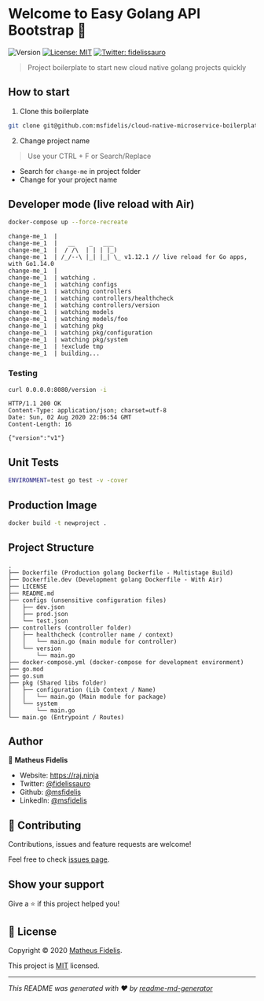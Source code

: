 # Welcome to Easy Golang API Bootstrap 👋
![Version](https://img.shields.io/badge/version-v1-blue.svg?cacheSeconds=2592000)
[![License: MIT](https://img.shields.io/badge/License-MIT-yellow.svg)](LICENSE)
[![Twitter: fidelissauro](https://img.shields.io/twitter/follow/fidelissauro.svg?style=social)](https://twitter.com/fidelissauro)

> Project boilerplate to start new cloud native golang projects quickly

## How to start

1. Clone this boilerplate

```bash
git clone git@github.com:msfidelis/cloud-native-microservice-boilerplate.git
```

2. Change project name

> Use your CTRL + F or Search/Replace

* Search for `change-me` in project folder
* Change for your project name

## Developer mode (live reload with Air)

```sh
docker-compose up --force-recreate
```

```
change-me_1  | 
change-me_1  |   __    _   ___  
change-me_1  |  / /\  | | | |_) 
change-me_1  | /_/--\ |_| |_| \_ v1.12.1 // live reload for Go apps, with Go1.14.0
change-me_1  | 
change-me_1  | watching .
change-me_1  | watching configs
change-me_1  | watching controllers
change-me_1  | watching controllers/healthcheck
change-me_1  | watching controllers/version
change-me_1  | watching models
change-me_1  | watching models/foo
change-me_1  | watching pkg
change-me_1  | watching pkg/configuration
change-me_1  | watching pkg/system
change-me_1  | !exclude tmp
change-me_1  | building...
```
### Testing 

```sh
curl 0.0.0.0:8080/version -i
```

```
HTTP/1.1 200 OK
Content-Type: application/json; charset=utf-8
Date: Sun, 02 Aug 2020 22:06:54 GMT
Content-Length: 16

{"version":"v1"}
```

## Unit Tests 

```bash
ENVIRONMENT=test go test -v -cover
```


## Production Image

```sh
docker build -t newproject .
```

## Project Structure

```
.
├── Dockerfile (Production golang Dockerfile - Multistage Build)
├── Dockerfile.dev (Development golang Dockerfile - With Air)
├── LICENSE
├── README.md
├── configs (unsensitive configuration files)
│   ├── dev.json
│   ├── prod.json
│   └── test.json
├── controllers (controller folder)
│   ├── healthcheck (controller name / context)
│   │   └── main.go (main module for controller)
│   └── version
│       └── main.go
├── docker-compose.yml (docker-compose for development environment)
├── go.mod
├── go.sum
├── pkg (Shared libs folder)
│   ├── configuration (Lib Context / Name)
│   │   └── main.go (Main module for package)
│   └── system
│       └── main.go
└── main.go (Entrypoint / Routes)
```

## Author

👤 **Matheus Fidelis**

* Website: https://raj.ninja
* Twitter: [@fidelissauro](https://twitter.com/fidelissauro)
* Github: [@msfidelis](https://github.com/msfidelis)
* LinkedIn: [@msfidelis](https://linkedin.com/in/msfidelis)

## 🤝 Contributing

Contributions, issues and feature requests are welcome!

Feel free to check [issues page](/issues). 

## Show your support

Give a ⭐️ if this project helped you!


## 📝 License

Copyright © 2020 [Matheus Fidelis](https://github.com/msfidelis).

This project is [MIT](LICENSE) licensed.

***
_This README was generated with ❤️ by [readme-md-generator](https://github.com/kefranabg/readme-md-generator)_